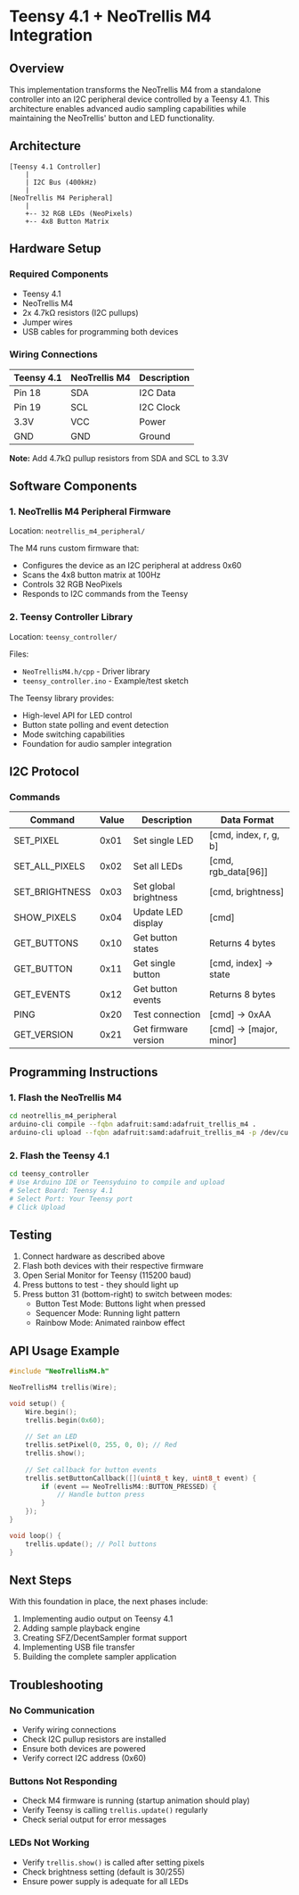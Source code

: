 # Teensy 4.1 + NeoTrellis M4 Integration

## Overview
This implementation transforms the NeoTrellis M4 from a standalone controller into an I2C peripheral device controlled by a Teensy 4.1. This architecture enables advanced audio sampling capabilities while maintaining the NeoTrellis' button and LED functionality.

## Architecture

```
[Teensy 4.1 Controller]
    |
    | I2C Bus (400kHz)
    |
[NeoTrellis M4 Peripheral]
    |
    +-- 32 RGB LEDs (NeoPixels)
    +-- 4x8 Button Matrix
```

## Hardware Setup

### Required Components
- Teensy 4.1
- NeoTrellis M4
- 2x 4.7kΩ resistors (I2C pullups)
- Jumper wires
- USB cables for programming both devices

### Wiring Connections
| Teensy 4.1 | NeoTrellis M4 | Description |
|------------|---------------|-------------|
| Pin 18     | SDA          | I2C Data    |
| Pin 19     | SCL          | I2C Clock   |
| 3.3V       | VCC          | Power       |
| GND        | GND          | Ground      |

**Note:** Add 4.7kΩ pullup resistors from SDA and SCL to 3.3V

## Software Components

### 1. NeoTrellis M4 Peripheral Firmware
Location: `neotrellis_m4_peripheral/`

The M4 runs custom firmware that:
- Configures the device as an I2C peripheral at address 0x60
- Scans the 4x8 button matrix at 100Hz
- Controls 32 RGB NeoPixels
- Responds to I2C commands from the Teensy

### 2. Teensy Controller Library
Location: `teensy_controller/`

Files:
- `NeoTrellisM4.h/cpp` - Driver library
- `teensy_controller.ino` - Example/test sketch

The Teensy library provides:
- High-level API for LED control
- Button state polling and event detection
- Mode switching capabilities
- Foundation for audio sampler integration

## I2C Protocol

### Commands

| Command | Value | Description | Data Format |
|---------|-------|-------------|-------------|
| SET_PIXEL | 0x01 | Set single LED | [cmd, index, r, g, b] |
| SET_ALL_PIXELS | 0x02 | Set all LEDs | [cmd, rgb_data[96]] |
| SET_BRIGHTNESS | 0x03 | Set global brightness | [cmd, brightness] |
| SHOW_PIXELS | 0x04 | Update LED display | [cmd] |
| GET_BUTTONS | 0x10 | Get button states | Returns 4 bytes |
| GET_BUTTON | 0x11 | Get single button | [cmd, index] → state |
| GET_EVENTS | 0x12 | Get button events | Returns 8 bytes |
| PING | 0x20 | Test connection | [cmd] → 0xAA |
| GET_VERSION | 0x21 | Get firmware version | [cmd] → [major, minor] |

## Programming Instructions

### 1. Flash the NeoTrellis M4
```bash
cd neotrellis_m4_peripheral
arduino-cli compile --fqbn adafruit:samd:adafruit_trellis_m4 .
arduino-cli upload --fqbn adafruit:samd:adafruit_trellis_m4 -p /dev/cu.usbmodem* .
```

### 2. Flash the Teensy 4.1
```bash
cd teensy_controller
# Use Arduino IDE or Teensyduino to compile and upload
# Select Board: Teensy 4.1
# Select Port: Your Teensy port
# Click Upload
```

## Testing

1. Connect hardware as described above
2. Flash both devices with their respective firmware
3. Open Serial Monitor for Teensy (115200 baud)
4. Press buttons to test - they should light up
5. Press button 31 (bottom-right) to switch between modes:
   - Button Test Mode: Buttons light when pressed
   - Sequencer Mode: Running light pattern
   - Rainbow Mode: Animated rainbow effect

## API Usage Example

```cpp
#include "NeoTrellisM4.h"

NeoTrellisM4 trellis(Wire);

void setup() {
    Wire.begin();
    trellis.begin(0x60);
    
    // Set an LED
    trellis.setPixel(0, 255, 0, 0); // Red
    trellis.show();
    
    // Set callback for button events
    trellis.setButtonCallback([](uint8_t key, uint8_t event) {
        if (event == NeoTrellisM4::BUTTON_PRESSED) {
            // Handle button press
        }
    });
}

void loop() {
    trellis.update(); // Poll buttons
}
```

## Next Steps

With this foundation in place, the next phases include:
1. Implementing audio output on Teensy 4.1
2. Adding sample playback engine
3. Creating SFZ/DecentSampler format support
4. Implementing USB file transfer
5. Building the complete sampler application

## Troubleshooting

### No Communication
- Verify wiring connections
- Check I2C pullup resistors are installed
- Ensure both devices are powered
- Verify correct I2C address (0x60)

### Buttons Not Responding
- Check M4 firmware is running (startup animation should play)
- Verify Teensy is calling `trellis.update()` regularly
- Check serial output for error messages

### LEDs Not Working
- Verify `trellis.show()` is called after setting pixels
- Check brightness setting (default is 30/255)
- Ensure power supply is adequate for all LEDs